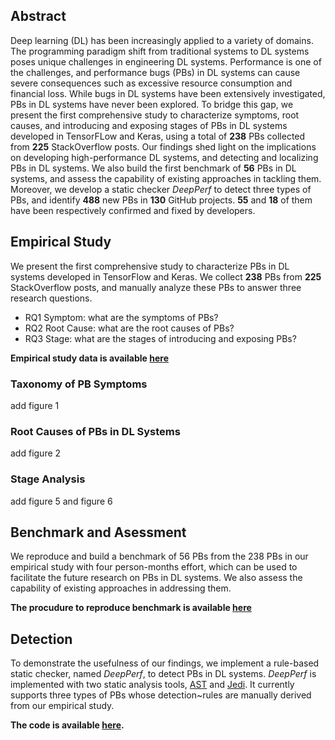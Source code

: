 ## Abstract

Deep learning (DL) has been increasingly applied to a variety of domains. The programming paradigm shift from traditional systems to DL systems poses unique challenges in engineering DL systems. Performance is one of the challenges, and performance bugs (PBs) in DL systems can cause severe consequences such as excessive resource consumption and financial loss. While bugs in DL systems have been extensively investigated, PBs in DL systems have never been explored. To bridge this gap, we present the first comprehensive study to characterize symptoms, root causes, and introducing and exposing stages of PBs in DL systems developed in TensorFLow and Keras, using a total of **238** PBs collected from **225** StackOverflow posts. Our findings shed light on the implications on developing high-performance DL systems, and detecting and localizing PBs in DL systems. We also build the first benchmark of **56** PBs in DL systems, and assess the capability of existing approaches in tackling them. Moreover, we develop a static checker *DeepPerf* to detect three types of PBs, and identify **488** new PBs in **130** GitHub projects. **55** and **18** of them have been respectively confirmed and fixed by developers.

## Empirical Study
We present the first comprehensive study to characterize PBs in DL systems developed in TensorFlow and Keras. We collect **238** PBs from **225** StackOverflow posts, and manually analyze these PBs to answer three research questions.

- RQ1 Symptom: what are the symptoms of PBs?
- RQ2 Root Cause: what are the root causes of PBs?
- RQ3 Stage: what are the stages of introducing and exposing PBs?
  
**Empirical study data is available [here](https://github.com/DLPerf/DLPerf.github.io/blob/main/empirical_study)**
### Taxonomy of PB Symptoms
add figure 1
### Root Causes of PBs in DL Systems
add figure 2
### Stage Analysis
add figure 5 and figure 6


## Benchmark and Asessment
We reproduce and build a benchmark of 56 PBs from the 238 PBs in our empirical study with four person-months effort, which can be used to facilitate the future research on PBs in DL systems. We also assess the capability of existing approaches in addressing them.

**The procudure to reproduce benchmark is available [here](https://github.com/DLPerf/DLPerf.github.io/blob/main/benchmark)**
## Detection
To demonstrate the usefulness of our findings, we implement a rule-based static checker, named *DeepPerf*, to detect PBs in DL systems. *DeepPerf* is implemented with two static analysis tools, [AST](https://docs.python.org/3/library/ast.html) and [Jedi](https://github.com/davidhalter/jedi/). It currently supports three types of PBs whose detection~rules are manually derived from our empirical study. 

**The code is available [here](https://github.com/DLPerf/DLPerf.github.io/blob/main/tool).**
